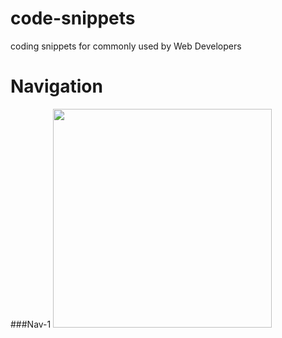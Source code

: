 # code-snippets
coding snippets for commonly used by Web Developers
# Navigation
###Nav-1
 <img src="Navigation/nav-1" width="350">
